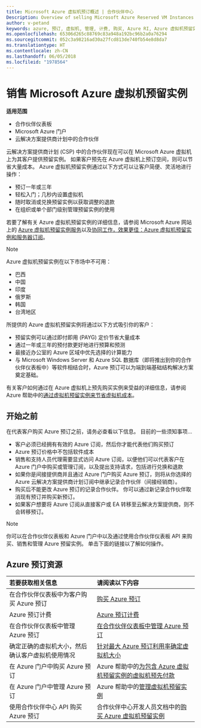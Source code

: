 ```yaml
---
title: Microsoft Azure 虚拟机预订概述 | 合作伙伴中心
Description: Overview of selling Microsoft Azure Reserved VM Instances in CSP.
author: v-petand
keywords: azure, 预订, 虚拟机, 管理, 计费, 购买, Azure RI, Azure 虚拟机预留实例
ms.openlocfilehash: 65306d265c88769c83a948a192bc96b2a0a76294
ms.sourcegitcommit: 052c3a98216ad30a27fcd813de740fb54e8d8da7
ms.translationtype: HT
ms.contentlocale: zh-CN
ms.lasthandoff: 06/05/2018
ms.locfileid: "1978564"
---
```

# <a name="sell-microsoft-azure-reserved-vm-instances"></a>销售 Microsoft Azure 虚拟机预留实例 

**适用范围**

-  合作伙伴仪表板
-  Microsoft Azure 门户
-  云解决方案提供商计划中的合作伙伴

云解决方案提供商计划 (CSP) 中的合作伙伴现在可以在 Microsoft Azure 虚拟机上为其客户提供预留实例。 如果客户预先在 Azure 虚拟机上预订空间，则可以节省大量成本。 Azure 虚拟机预留实例通过以下方式可以让客户简便、灵活地进行操作：

-   预订一年或三年 
-   轻松入门；几秒内设置虚拟机 
-   随时取消或兑换预留实例以获取调整的退款 
-   在组织或单个部门级别管理预留实例的使用 

若要了解有关 Azure 虚拟机预留实例的详细信息，请参阅 Microsoft Azure 网站上的 [Azure 虚拟机预留实例服务](https://azure.microsoft.com/pricing/reserved-vm-instances/)以及[协同工作，效果更佳：Azure 虚拟机预留实例和服务器订阅](https://blogs.partner.microsoft.com/mpn/better-together-azure-reserved-instances-server-subscriptions/)。

> [!NOTE]  
> Azure 虚拟机预留实例在以下市场中不可用：  
> * 巴西  
> * 中国  
> * 印度  
> * 俄罗斯  
> * 韩国  
> * 台湾地区  

所提供的 Azure 虚拟机预留实例将通过以下方式吸引你的客户：

-   预留实例可以通过即付即用 (PAYG) 定价节省大量成本
-   通过一年或三年的预付款更好地进行预算和预测 
-   最接近办公室的 Azure 区域中优先选择的计算能力  
-   与 Microsoft Windows Server 和 Azure SQL 数据库（即将推出到你的合作伙伴仪表板中）等软件相结合时，Azure 预订可以为端到端基础结构解决方案奠定基础。   

有关客户如何通过在 Azure 虚拟机上预先购买实例来受益的详细信息，请参阅 Azure 帮助中的[通过虚拟机预留实例来节省虚拟机成本](https://docs.microsoft.com/azure/billing/billing-save-compute-costs-reservations)。

## <a name="before-you-begin"></a>开始之前

在代表客户购买 Azure 预订之前，请务必查看以下信息。 目前的一些须知事项…

-   客户必须已经拥有有效的 Azure 订阅，然后你才能代表他们购买预订  
-   Azure 预订价格中不包括软件成本 
-   销售和支持人员代理需要显式访问 Azure 订阅，以便他们可以代表客户在 Azure 门户中购买或管理订阅，以及提出支持请求，包括进行兑换和退款  
-   如果你是间接提供商并且通过 Azure 门户购买 Azure 预订，则将从你选择的 Azure 云解决方案提供商计划订阅中继承记录合作伙伴（间接经销商）。 
-   购买后不能更改 Azure 预订的记录合作伙伴。 你可以通过新记录合作伙伴取消现有预订并购买新预订。 
-   如果客户想要将 Azure 订阅从直接客户或 EA 转移至云解决方案提供商，则不会转移预订。 

>[!NOTE]
> 你可以在合作伙伴仪表板和 Azure 门户中以及通过使用合作伙伴仪表板 API 来购买、销售和管理 Azure 预留实例。 单击下面的链接以了解如何操作。 

## <a name="azure-reservations-resources"></a>Azure 预订资源
|**若要获取相关信息**   |**请阅读以下内容**    |
|:-----------------------------|:-----------------|
|在合作伙伴仪表板中为客户购买 Azure 预订   |[购买 Azure 预订](azure-reservations-buying.md)
|Azure 预订计费   |[Azure 预订计费](azure-reservations-billing.md)   |
|在合作伙伴仪表板中管理 Azure 预订 | [在合作伙伴仪表板中管理 Azure 预订](azure-reservations-manage.md)
|确定正确的虚拟机大小，然后确认客户虚拟机使用情况   |[针对最大 Azure 预订利用率确定虚拟机大小](azure-usage.md)   |
|在 Azure 门户中购买 Azure 预订 | Azure 帮助中的[为包含 Azure 虚拟机预留实例的虚拟机预先付款](https://docs.microsoft.com/azure/virtual-machines/windows/prepay-reserved-vm-instances) |
|在 Azure 门户中管理 Azure 预订   |Azure 帮助中的[管理虚拟机预留实例](https://docs.microsoft.com/azure/billing/billing-manage-reserved-vm-instance)  |
|使用合作伙伴中心 API 购买 Azure 预订 | 合作伙伴中心开发人员文档中的[购买 Azure 虚拟机预留实例](https://docs.microsoft.com/partner-center/develop/purchase-azure-reserved-vm-instances)

 

